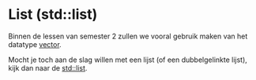 
# List (std::list)

Binnen de lessen van semester 2 zullen we vooral gebruik maken van het datatype [vector](../vector/README.md).

Mocht je toch aan de slag willen met een lijst (of een dubbelgelinkte lijst),
kijk dan naar de [std::list](https://en.cppreference.com/w/cpp/container/list.html).<!-- markdown-link-check-disable-line -->

